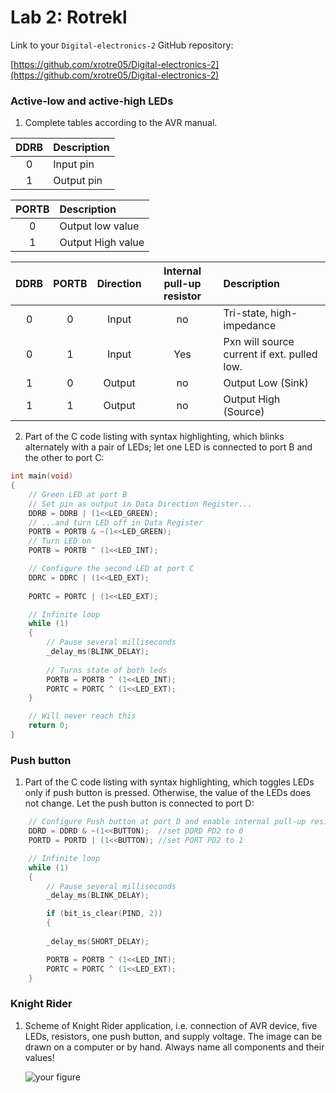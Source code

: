 # Lab 2: Rotrekl

Link to your `Digital-electronics-2` GitHub repository:

   [https://github.com/xrotre05/Digital-electronics-2](https://github.com/xrotre05/Digital-electronics-2)


### Active-low and active-high LEDs

1. Complete tables according to the AVR manual.

| **DDRB** | **Description** |
| :-: | :-- |
| 0 | Input pin |
| 1 | Output pin |

| **PORTB** | **Description** |
| :-: | :-- |
| 0 | Output low value |
| 1 | Output High value |

| **DDRB** | **PORTB** | **Direction** | **Internal pull-up resistor** | **Description** |
| :-: | :-: | :-: | :-: | :-- |
| 0 | 0 | Input | no | Tri-state, high-impedance |
| 0 | 1 | Input | Yes | Pxn will source current if ext. pulled low. |
| 1 | 0 | Output | no | Output Low (Sink) |
| 1 | 1 | Output | no | Output High (Source) |

2. Part of the C code listing with syntax highlighting, which blinks alternately with a pair of LEDs; let one LED is connected to port B and the other to port C:

```c
int main(void)
{
    // Green LED at port B
    // Set pin as output in Data Direction Register...
    DDRB = DDRB | (1<<LED_GREEN);
    // ...and turn LED off in Data Register
    PORTB = PORTB & ~(1<<LED_GREEN); 
    // Turn LED on
    PORTB = PORTB ^ (1<<LED_INT); 

    // Configure the second LED at port C
    DDRC = DDRC | (1<<LED_EXT);
    
    PORTC = PORTC | (1<<LED_EXT);

    // Infinite loop
    while (1)
    {
        // Pause several milliseconds
        _delay_ms(BLINK_DELAY);
        
        // Turns state of both leds 
        PORTB = PORTB ^ (1<<LED_INT); 
        PORTC = PORTC ^ (1<<LED_EXT);
    }

    // Will never reach this
    return 0;
}
```


### Push button

1. Part of the C code listing with syntax highlighting, which toggles LEDs only if push button is pressed. Otherwise, the value of the LEDs does not change. Let the push button is connected to port D:

```c
    // Configure Push button at port D and enable internal pull-up resistor
    DDRD = DDRD & ~(1<<BUTTON);  //set DDRD PD2 to 0
    PORTD = PORTD | (1<<BUTTON); //set PORT PD2 to 1

    // Infinite loop
    while (1)
    {
        // Pause several milliseconds
        _delay_ms(BLINK_DELAY);

        if (bit_is_clear(PIND, 2))
        {
        
        _delay_ms(SHORT_DELAY);

        PORTB = PORTB ^ (1<<LED_INT);
        PORTC = PORTC ^ (1<<LED_EXT);
    }
```


### Knight Rider

1. Scheme of Knight Rider application, i.e. connection of AVR device, five LEDs, resistors, one push button, and supply voltage. The image can be drawn on a computer or by hand. Always name all components and their values!

   ![your figure]()
